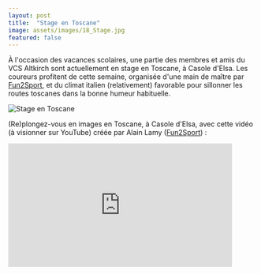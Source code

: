 ```yaml
---
layout: post
title:  "Stage en Toscane"
image: assets/images/18_Stage.jpg
featured: false
---
```


À l'occasion des vacances scolaires, une partie des membres et amis du VCS Altkirch sont actuellement en stage en Toscane, à Casole d'Elsa. Les coureurs profitent de cette semaine, organisée d'une main de maître par [Fun2Sport](http://www.fun2sport.fr/destination/toscane/), et du climat italien (relativement) favorable pour sillonner les routes toscanes dans la bonne humeur habituelle.

![Stage en Toscane](images/18_Stage.jpg "Stage en Toscane")


(Re)plongez-vous en images en Toscane, à Casole d'Elsa, avec cette vidéo (à visionner sur YouTube) créée par Alain Lamy ([Fun2Sport](http://www.fun2sport.fr/destination/toscane/)) :

<iframe src="https://www.youtube.com/embed/jFo56WeEDKQ" allow="autoplay; encrypted-media" allowfullscreen="" width="90%" height="250px" frameborder="0"></iframe>
